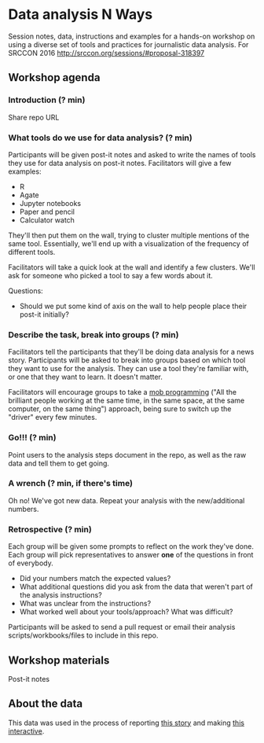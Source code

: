 # Data analysis N Ways

Session notes, data, instructions and examples for a hands-on workshop on using a diverse set of tools and practices for journalistic data analysis.  For SRCCON 2016 http://srccon.org/sessions/#proposal-318397


## Workshop agenda

### Introduction (? min)

Share repo URL

### What tools do we use for data analysis? (? min)

Participants will be given post-it notes and asked to write the names of tools they use for data analysis on post-it notes. Facilitators will give a few examples:

* R
* Agate
* Jupyter notebooks
* Paper and pencil
* Calculator watch

They'll then put them on the wall, trying to cluster multiple mentions of the same tool. Essentially, we'll end up with a visualization of the frequency of different tools.

Facilitators will take a quick look at the wall and identify a few clusters.  We'll ask for someone who picked a tool to say a few words about it.

Questions:

* Should we put some kind of axis on the wall to help people place their post-it initially?

### Describe the task, break into groups (? min)

Facilitators tell the participants that they'll be doing data analysis for a news story.  Participants will be asked to break into groups based on which tool they want to use for the analysis.  They can use a tool they're familiar with, or one that they want to learn.  It doesn't matter.

Facilitators will encourage groups to take a [mob programming](https://en.wikipedia.org/wiki/Mob_programming) ("All the brilliant people working at the same time, in the same space, at the same computer, on the same thing") approach, being sure to switch up the "driver" every few minutes.

### Go!!! (? min)

Point users to the analysis steps document in the repo, as well as the raw data and tell them to get going.

### A wrench (? min, if there's time)

Oh no! We've got new data.  Repeat your analysis with the new/additional numbers.

### Retrospective (? min)

Each group will be given some prompts to reflect on the work they've done.  Each group will pick representatives to answer **one** of the questions in front of everybody.

* Did your numbers match the expected values?
* What additional questions did you ask from the data that weren't part of the analysis instructions?
* What was unclear from the instructions?
* What worked well about your tools/approach?  What was difficult?

Participants will be asked to send a pull request or email their analysis scripts/workbooks/files to include in this repo.

## Workshop materials

Post-it notes

## About the data

This data was used in the process of reporting [this story](http://www.chicagotribune.com/news/watchdog/ct-lead-water-illinois-met-20160512-story.html) and making [this interactive](https://github.com/ghing/data-analysis-n-ways.git).
